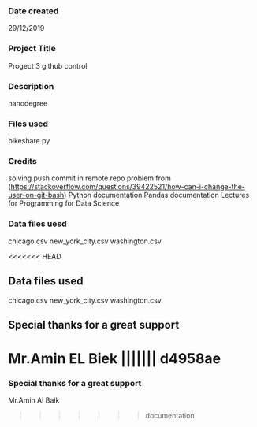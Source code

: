 ### Date created
29/12/2019
### Project Title
Progect 3 github control

### Description
nanodegree

### Files used
bikeshare.py

### Credits
solving push commit in remote repo problem from (https://stackoverflow.com/questions/39422521/how-can-i-change-the-user-on-git-bash)
Python documentation
Pandas documentation
Lectures for Programming for Data Science

### Data files uesd
chicago.csv new_york_city.csv washington.csv

<<<<<<< HEAD

## Data files used
chicago.csv new_york_city.csv washington.csv

## Special thanks for a great support
Mr.Amin EL Biek
||||||| d4958ae
=======
### Special thanks for a great support
Mr.Amin Al Baik
>>>>>>> documentation
